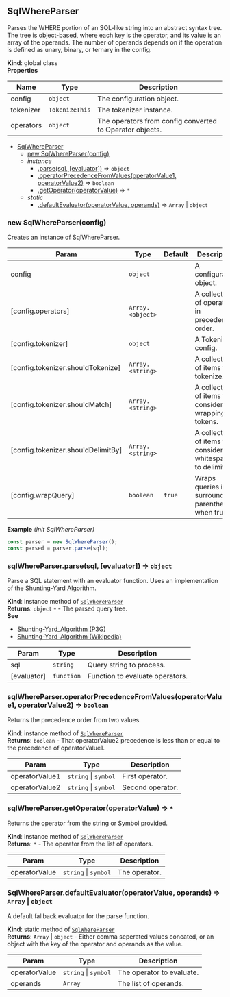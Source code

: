 <a name="SqlWhereParser"></a>

## SqlWhereParser
Parses the WHERE portion of an SQL-like string into an abstract syntax tree.
The tree is object-based, where each key is the operator, and its value is an array of the operands.
The number of operands depends on if the operation is defined as unary, binary, or ternary in the config.

**Kind**: global class  
**Properties**

| Name | Type | Description |
| --- | --- | --- |
| config | <code>object</code> | The configuration object. |
| tokenizer | <code>TokenizeThis</code> | The tokenizer instance. |
| operators | <code>object</code> | The operators from config converted to Operator objects. |


* [SqlWhereParser](#SqlWhereParser)
    * [new SqlWhereParser(config)](#new_SqlWhereParser_new)
    * _instance_
        * [.parse(sql, [evaluator])](#SqlWhereParser+parse) ⇒ <code>object</code>
        * [.operatorPrecedenceFromValues(operatorValue1, operatorValue2)](#SqlWhereParser+operatorPrecedenceFromValues) ⇒ <code>boolean</code>
        * [.getOperator(operatorValue)](#SqlWhereParser+getOperator) ⇒ <code>\*</code>
    * _static_
        * [.defaultEvaluator(operatorValue, operands)](#SqlWhereParser.defaultEvaluator) ⇒ <code>Array</code> \| <code>object</code>

<a name="new_SqlWhereParser_new"></a>

### new SqlWhereParser(config)
Creates an instance of SqlWhereParser.


| Param | Type | Default | Description |
| --- | --- | --- | --- |
| config | <code>object</code> |  | A configuration object. |
| [config.operators] | <code>Array.&lt;object&gt;</code> |  | A collection of operators in precedence order. |
| [config.tokenizer] | <code>object</code> |  | A Tokenizer config. |
| [config.tokenizer.shouldTokenize] | <code>Array.&lt;string&gt;</code> |  | A collection of items to tokenize. |
| [config.tokenizer.shouldMatch] | <code>Array.&lt;string&gt;</code> |  | A collection of items to consider as wrapping tokens. |
| [config.tokenizer.shouldDelimitBy] | <code>Array.&lt;string&gt;</code> |  | A collection of items to consider as whitespace to delimit by. |
| [config.wrapQuery] | <code>boolean</code> | <code>true</code> | Wraps queries in surround parentheses when true. |

**Example** *(Init SqlWhereParser)*  
```js
const parser = new SqlWhereParser();
const parsed = parser.parse(sql);
```
<a name="SqlWhereParser+parse"></a>

### sqlWhereParser.parse(sql, [evaluator]) ⇒ <code>object</code>
Parse a SQL statement with an evaluator function. Uses an implementation of the Shunting-Yard Algorithm.

**Kind**: instance method of [<code>SqlWhereParser</code>](#SqlWhereParser)  
**Returns**: <code>object</code> - - The parsed query tree.  
**See**

- [Shunting-Yard_Algorithm (P3G)](https://wcipeg.com/wiki/Shunting_yard_algorithm)
- [Shunting-Yard_Algorithm (Wikipedia)](https://en.wikipedia.org/wiki/Shunting-yard_algorithm)


| Param | Type | Description |
| --- | --- | --- |
| sql | <code>string</code> | Query string to process. |
| [evaluator] | <code>function</code> | Function to evaluate operators. |

<a name="SqlWhereParser+operatorPrecedenceFromValues"></a>

### sqlWhereParser.operatorPrecedenceFromValues(operatorValue1, operatorValue2) ⇒ <code>boolean</code>
Returns the precedence order from two values.

**Kind**: instance method of [<code>SqlWhereParser</code>](#SqlWhereParser)  
**Returns**: <code>boolean</code> - That operatorValue2 precedence is less than or equal to the precedence of operatorValue1.  

| Param | Type | Description |
| --- | --- | --- |
| operatorValue1 | <code>string</code> \| <code>symbol</code> | First operator. |
| operatorValue2 | <code>string</code> \| <code>symbol</code> | Second operator. |

<a name="SqlWhereParser+getOperator"></a>

### sqlWhereParser.getOperator(operatorValue) ⇒ <code>\*</code>
Returns the operator from the string or Symbol provided.

**Kind**: instance method of [<code>SqlWhereParser</code>](#SqlWhereParser)  
**Returns**: <code>\*</code> - The operator from the list of operators.  

| Param | Type | Description |
| --- | --- | --- |
| operatorValue | <code>string</code> \| <code>symbol</code> | The operator. |

<a name="SqlWhereParser.defaultEvaluator"></a>

### SqlWhereParser.defaultEvaluator(operatorValue, operands) ⇒ <code>Array</code> \| <code>object</code>
A default fallback evaluator for the parse function.

**Kind**: static method of [<code>SqlWhereParser</code>](#SqlWhereParser)  
**Returns**: <code>Array</code> \| <code>object</code> - Either comma seperated values concated, or an object with the key of the operator and operands as the value.  

| Param | Type | Description |
| --- | --- | --- |
| operatorValue | <code>string</code> \| <code>symbol</code> | The operator to evaluate. |
| operands | <code>Array</code> | The list of operands. |

